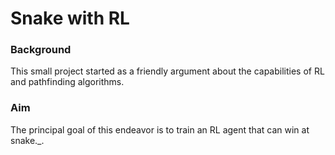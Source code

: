 # Snake with RL

### Background
This small project started as a friendly argument about the capabilities of RL and pathfinding algorithms. 

### Aim
The principal goal of this endeavor is to train an RL agent that can win at snake._.
